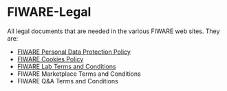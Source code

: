 # FIWARE-Legal
All legal documents that are needed in the various FIWARE web sites. They are:
* [FIWARE Personal Data Protection Policy](https://github.com/depa02/FIWARE-Legal/blob/master/PersonalDataProtectionPolicy.md#personal-data-protection-policy)
* [FIWARE Cookies Policy](https://github.com/depa02/FIWARE-Legal/blob/master/FIWARECookiesPolicy.md#fiware-cookies-policy)
* [FIWARE Lab Terms and Conditions](https://github.com/depa02/FIWARE-Legal/blob/master/FIWARELabTermsAndConditions.md#fiware-lab-terms-and-conditions)
* FIWARE Marketplace Terms and Conditions
* FIWARE Q&A Terms and Conditions
